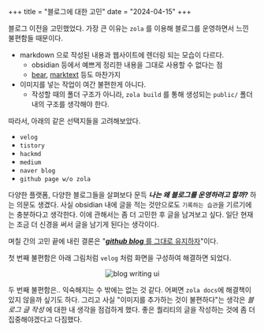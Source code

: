 +++
title = "블로그에 대한 고민"
date = "2024-04-15"
+++

블로그 이전을 고민했었다.
가장 큰 이유는 `zola` 를 이용해 블로그를 운영하면서 느낀 불편함들 때문이다.
- markdown 으로 작성된 내용과 웹사이트에 렌더링 되는 모습이 다르다.
  - obsidian 등에서 예쁘게 정리한 내용을 그대로 사용할 수 없다는 점
  - [bear](https://bear.app/), [marktext](https://www.marktext.cc/) 등도 마찬가지
- 이미지를 넣는 작업이 여간 불편한게 아니다.
  - 작성할 때의 폴더 구조가 아니라, `zola build` 를 통해 생성되는 `public/` 폴더 내의 구조를 생각해야 한다.

따라서, 아래의 같은 선택지들을 고려해보았다.
- `velog`
- `tistory`
- `hackmd`
- `medium`
- `naver blog`
- `github page w/o zola`

다양한 플랫폼, 다양한 블로그들을 살펴보다 문득 ***나는 왜 블로그를 운영하려고 할까?*** 하는 의문도 생겼다.
사실 obsidian 내에 글을 적는 것만으로도 `기록하는 습관`을 기르기에는 충분하다고 생각한다.
이에 관해서는 좀 더 고민한 후 글을 남겨보고 싶다.
일단 현재는 조금 더 신경을 써서 글을 남기게 된다는 생각이다.

며칠 간의 고민 끝에 내린 결론은 "<u>***github blog*** 를 그대로 유지하자</u>"이다.

첫 번째 불편함은 아래 그림처럼 `velog` 처럼 화면을 구성하여 해결하면 되었다.

<center>
<img alt="blog writing ui" src="../../misc/blog_1.png" />
</center>

두 번째 불편함은.. 익숙해지는 수 밖에는 없는 것 같다.
어쩌면 `zola docs`에 해결책이 있지 않을까 싶기도 하다.
그리고 사실 "이미지를 추가하는 것이 불편하다"는 생각은 *블로그 글 작성* 에 대한 내 생각을 점검하게 했다.
좋은 퀄리티의 글을 작성하는 것에 좀 더 집중해야겠다고 다짐했다.
